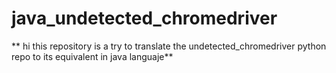 
# java_undetected_chromedriver #

** hi this repository is a try to translate the undetected_chromedriver python repo to its equivalent in java languaje**
